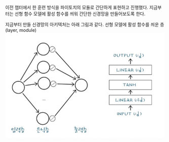 이전 챕터에서 한 훈련 방식을 파이토치의 모듈로 간단하게 표현하고 진행했다. 지금부터는 선형 함수 모델에 활성 함수를 씌워 간단한 신경망을 만들어보도록 한다.

지금부터 만들 신경망의 아키텍처는 아래 그림과 같다. 선형 모델에 활성 함수를 씌운 층(layer, module)
![](.notepad_images/241f3591.png)